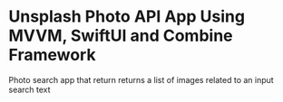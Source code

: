 # Unsplash Photo API App Using MVVM, SwiftUI and Combine Framework
 Photo search app that return returns a list of images related to an input search text
